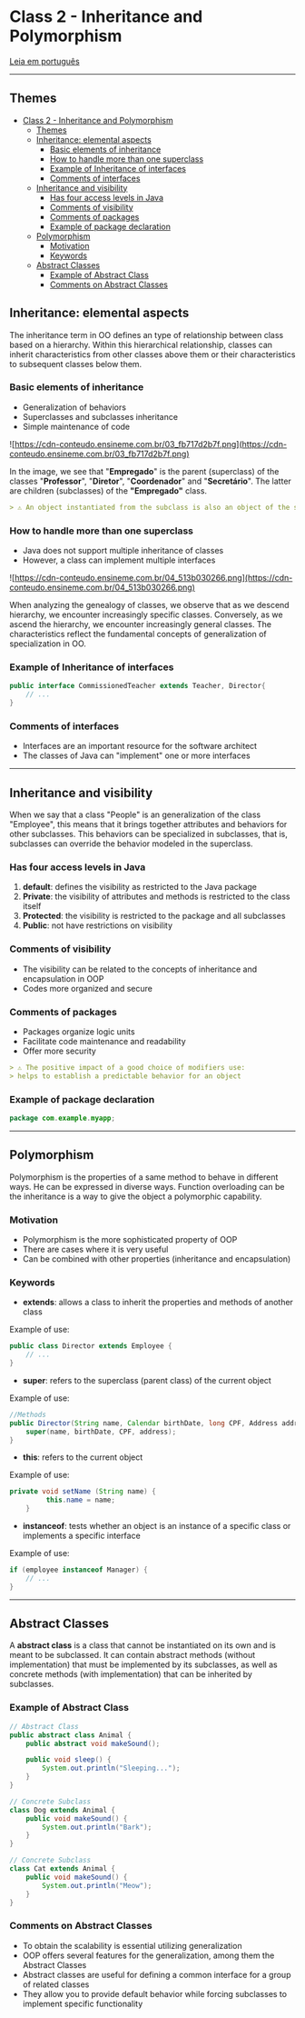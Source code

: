 # Class 2 - Inheritance and Polymorphism

[Leia em português](./README-PTBR.md)

---

## Themes

- [Class 2 - Inheritance and Polymorphism](#class-2---inheritance-and-polymorphism)
  - [Themes](#themes)
  - [Inheritance: elemental aspects](#inheritance-elemental-aspects)
    - [Basic elements of inheritance](#basic-elements-of-inheritance)
    - [How to handle more than one superclass](#how-to-handle-more-than-one-superclass)
    - [Example of Inheritance of interfaces](#example-of-inheritance-of-interfaces)
    - [Comments of interfaces](#comments-of-interfaces)
  - [Inheritance and visibility](#inheritance-and-visibility)
    - [Has four access levels in Java](#has-four-access-levels-in-java)
    - [Comments of visibility](#comments-of-visibility)
    - [Comments of packages](#comments-of-packages)
    - [Example of package declaration](#example-of-package-declaration)
  - [Polymorphism](#polymorphism)
    - [Motivation](#motivation)
    - [Keywords](#keywords)
  - [Abstract Classes](#abstract-classes)
    - [Example of Abstract Class](#example-of-abstract-class)
    - [Comments on Abstract Classes](#comments-on-abstract-classes)

## Inheritance: elemental aspects

The inheritance term in OO defines an type of relationship between class based on a hierarchy. Within this hierarchical relationship, classes can inherit characteristics from other classes above them or their characteristics to subsequent classes below them.

### Basic elements of inheritance

- Generalization of behaviors
- Superclasses and subclasses inheritance
- Simple maintenance of code

![https://cdn-conteudo.ensineme.com.br/03_fb717d2b7f.png](https://cdn-conteudo.ensineme.com.br/03_fb717d2b7f.png)

In the image, we see that "**Empregado**" is the parent (superclass) of the classes "**Professor**", "**Diretor**", "**Coordenador**" and "**Secretário**". The latter are children (subclasses) of the **"Empregado"** class.

```markdown
> ⚠️ An object instantiated from the subclass is also an object of the superclass type
```

### How to handle more than one superclass

- Java does not support multiple inheritance of classes
- However, a class can implement multiple interfaces

![https://cdn-conteudo.ensineme.com.br/04_513b030266.png](https://cdn-conteudo.ensineme.com.br/04_513b030266.png)

When analyzing the genealogy of classes, we observe that as we descend hierarchy, we encounter increasingly specific classes. Conversely, as we ascend the hierarchy, we encounter increasingly general classes. The characteristics reflect the fundamental concepts of generalization of specialization in OO.

### Example of Inheritance of interfaces

```java
public interface CommissionedTeacher extends Teacher, Director{
    // ...
}
```

### Comments of interfaces

- Interfaces are an important resource for the software architect
- The classes of Java can "implement" one or more interfaces

---

## Inheritance and visibility

When we say that a class "People" is an generalization of the class "Employee", this means that it brings together attributes and behaviors for other subclasses.
This behaviors can be specialized in subclasses, that is, subclasses can override the behavior modeled in the superclass.

### Has four access levels in Java

1. **default**: defines the visibility as restricted to the Java package
2. **Private**: the visibility of attributes and methods is restricted to the class itself
3. **Protected**: the visibility is restricted to the package and all subclasses
4. **Public**: not have restrictions on visibility

### Comments of visibility

- The visibility can be related to the concepts of inheritance and encapsulation in OOP
- Codes more organized and secure

### Comments of packages

- Packages organize logic units
- Facilitate code maintenance and readability
- Offer more security

```markdown
> ⚠️ The positive impact of a good choice of modifiers use:
> helps to establish a predictable behavior for an object
```

### Example of package declaration

```java
package com.example.myapp;
```

---

## Polymorphism

Polymorphism is the properties of a same method to behave in different ways. He can be expressed in diverse ways.
Function overloading can be the inheritance is a way to give the object a polymorphic capability.

### Motivation

- Polymorphism is the more sophisticated property of OOP
- There are cases where it is very useful
- Can be combined with other properties (inheritance and encapsulation)

### Keywords

- **extends**: allows a class to inherit the properties and methods of another class

Example of use:

```java
public class Director extends Employee {
    // ...
}
```

- **super**: refers to the superclass (parent class) of the current object

Example of use:

```java
//Methods
public Director(String name, Calendar birthDate, long CPF, Address address) {
    super(name, birthDate, CPF, address);
}
```

- **this**: refers to the current object

Example of use:

```java
private void setName (String name) {
         this.name = name;
    }  
```

- **instanceof**: tests whether an object is an instance of a specific class or implements a specific interface

Example of use:

```java
if (employee instanceof Manager) {
    // ...
}
```

---

## Abstract Classes

A **abstract class** is a class that cannot be instantiated on its own and is meant to be subclassed. It can contain abstract methods (without implementation) that must be implemented by its subclasses, as well as concrete methods (with implementation) that can be inherited by subclasses.

### Example of Abstract Class

```java
// Abstract Class
public abstract class Animal {
    public abstract void makeSound();

    public void sleep() {
        System.out.println("Sleeping...");
    }
}

// Concrete Subclass
class Dog extends Animal {
    public void makeSound() {
        System.out.println("Bark");
    }
}

// Concrete Subclass
class Cat extends Animal {
    public void makeSound() {
        System.out.println("Meow");
    }
}
```

### Comments on Abstract Classes

- To obtain  the scalability is essential utilizing generalization
- OOP offers several features for the generalization, among them the Abstract Classes
- Abstract classes are useful for defining a common interface for a group of related classes
- They allow you to provide default behavior while forcing subclasses to implement specific functionality
